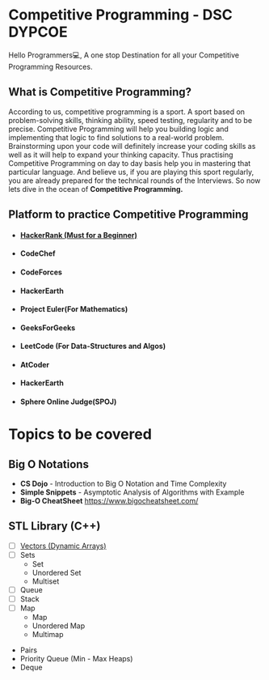 # Competitive Programming - DSC DYPCOE

Hello Programmers💻,
A one stop Destination for all your Competitive Programming Resources.

## What is Competitive Programming?
According to us, competitive programming is a sport. A sport based on problem-solving skills, thinking ability, speed testing, regularity and to be precise. Competitive Programming will help you building logic and implementing that logic to find solutions to a real-world problem. Brainstorming upon your code will definitely increase your coding skills as well as it will help to expand your thinking capacity. Thus practising Competitive Programming on day to day basis help you in mastering that particular language. And believe us, if you are playing this sport regularly, you are already prepared for the technical rounds of the Interviews. So now lets dive in the ocean of **Competitive Programming.**

## Platform to practice Competitive Programming

- #### [HackerRank (Must for a Beginner)](hackerrank.com)
- #### CodeChef 
- #### CodeForces
- #### HackerEarth
- #### Project Euler(For Mathematics)
- #### GeeksForGeeks
- #### LeetCode (For Data-Structures and Algos)
- #### AtCoder
- #### HackerEarth
- #### Sphere Online Judge(SPOJ)


# Topics to be covered

## Big O Notations

 - **CS Dojo** - Introduction to Big O Notation and Time Complexity
 - **Simple Snippets** - Asymptotic Analysis of Algorithms with Example
 - **Big-O CheatSheet** https://www.bigocheatsheet.com/

## STL Library (C++)
- [ ] [Vectors (Dynamic Arrays)](https://www.geeksforgeeks.org/vector-in-cpp-stl/)
- [ ] Sets
  - Set
  - Unordered Set
  - Multiset
- [ ] Queue
- [ ] Stack
- [ ] Map
  - Map
  - Unordered Map
  - Multimap
- Pairs
- Priority Queue (Min - Max Heaps)
- Deque

